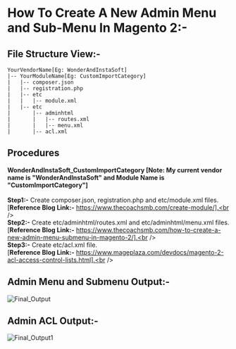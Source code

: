 How To Create A New Admin Menu and Sub-Menu In Magento 2:-
==========================================================
## File Structure View:-
```plaintext
YourVendorName[Eg: WonderAndInstaSoft]
|-- YourModuleName[Eg: CustomImportCategory]
|   |-- composer.json
|   |-- registration.php
|   |-- etc
|   |   |-- module.xml
|   |-- etc
|       |-- adminhtml
|       |   |-- routes.xml
|       |   |-- menu.xml
|       |-- acl.xml
```

## Procedures
<b>WonderAndInstaSoft_CustomImportCategory [Note: My current vendor name is "WonderAndInstaSoft" and Module Name is "CustomImportCategory"]</b><br /><br />
<b>Step1:-</b> Create composer.json, registration.php and etc/module.xml files.<br />
[<b>Reference Blog Link:-</b> https://www.thecoachsmb.com/create-module/].<br /><br />
<b>Step2:-</b> Create etc/adminhtml/routes.xml and etc/adminhtml/menu.xml files.<br />
[<b>Reference Blog Link:-</b> https://www.thecoachsmb.com/how-to-create-a-new-admin-menu-submenu-in-magento-2/].<br /><br />
<b>Step3:-</b> Create etc/acl.xml file.<br />
[<b>Reference Blog Link:-</b> https://www.mageplaza.com/devdocs/magento-2-acl-access-control-lists.html].<br />

## Admin Menu and Submenu Output:-
![Final_Output](https://github.com/mohudoomnaina2/how-to-create-a-new-admin-menu-submenu-in-magento-2/assets/70482911/47328b0a-7b5e-47e3-afa1-f5ef1dfc1772)
<br>
## Admin ACL Output:-
![Final_Output1](https://github.com/mohudoomnaina2/how-to-create-a-new-admin-menu-submenu-in-magento-2/assets/70482911/c7047162-9abf-4b2d-89da-0110c96fc9f8)
